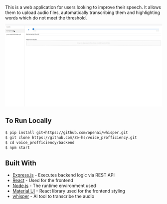 This is a web application for users looking to improve their speech. It allows them to upload audio files, automatically transcribing them and highlighting words which do not meet the threshold.

![image](./demo/demo.gif)

## To Run Locally

```
$ pip install git+https://github.com/openai/whisper.git
$ git clone https://github.com/Ze-hs/voice_profficiency.git
$ cd voice_profficiency/backend
$ npm start
```

## Built With

-   [Express.js](https://expressjs.com/) - Executes backend logic via REST API
-   [React](https://reactjs.org/) - Used for the frontend
-   [Node.js](https://nodejs.org/) - The runtime environment used
-   [Material UI](https://mui.com/material-ui/) - React library used for the frontend styling
-   [whisper](https://github.com/openai/whisper) - AI tool to transcribe the audio
